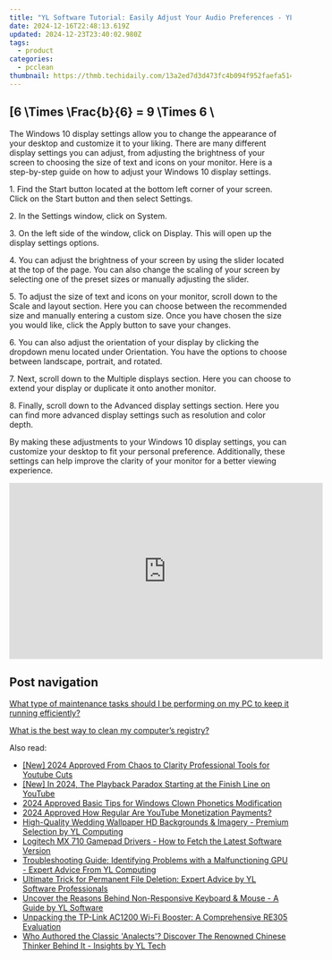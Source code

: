 ```yaml
---
title: "YL Software Tutorial: Easily Adjust Your Audio Preferences - YL Computing"
date: 2024-12-16T22:48:13.619Z
updated: 2024-12-23T23:40:02.980Z
tags:
  - product
categories:
  - pcclean
thumbnail: https://thmb.techidaily.com/13a2ed7d3d473fc4b094f952faefa5141a38181bbb0354fc87e696c7a5f69650.png
---
```


## \[6 \Times \Frac{b}{6} = 9 \Times 6 \

The Windows 10 display settings allow you to change the appearance of your desktop and customize it to your liking. There are many different display settings you can adjust, from adjusting the brightness of your screen to choosing the size of text and icons on your monitor. Here is a step-by-step guide on how to adjust your Windows 10 display settings. 

1\. Find the Start button located at the bottom left corner of your screen. Click on the Start button and then select Settings.

2\. In the Settings window, click on System.

3\. On the left side of the window, click on Display. This will open up the display settings options. 

4\. You can adjust the brightness of your screen by using the slider located at the top of the page. You can also change the scaling of your screen by selecting one of the preset sizes or manually adjusting the slider.

5\. To adjust the size of text and icons on your monitor, scroll down to the Scale and layout section. Here you can choose between the recommended size and manually entering a custom size. Once you have chosen the size you would like, click the Apply button to save your changes.

6\. You can also adjust the orientation of your display by clicking the dropdown menu located under Orientation. You have the options to choose between landscape, portrait, and rotated.

7\. Next, scroll down to the Multiple displays section. Here you can choose to extend your display or duplicate it onto another monitor.

8\. Finally, scroll down to the Advanced display settings section. Here you can find more advanced display settings such as resolution and color depth. 

By making these adjustments to your Windows 10 display settings, you can customize your desktop to fit your personal preference. Additionally, these settings can help improve the clarity of your monitor for a better viewing experience.

<!-- affiliate ads begin -->
<iframe width="560" height="315" src="https://www.youtube.com/embed/MHafwnWSEQk?si=rejNVNpJZH2SqNLy" title="YouTube video player" frameborder="0" allow="accelerometer; autoplay; clipboard-write; encrypted-media; gyroscope; picture-in-picture; web-share" referrerpolicy="strict-origin-when-cross-origin" allowfullscreen></iframe>
<!-- affiliate ads end -->

## Post navigation

[What type of maintenance tasks should I be performing on my PC to keep it running efficiently?](https://tools.techidaily.com/pcclean/products/)

[What is the best way to clean my computer’s registry?](https://tools.techidaily.com/pcclean/products/)

<ins class="adsbygoogle"
     style="display:block"
     data-ad-format="autorelaxed"
     data-ad-client="ca-pub-7571918770474297"
     data-ad-slot="1223367746"></ins>

<ins class="adsbygoogle"
     style="display:block"
     data-ad-client="ca-pub-7571918770474297"
     data-ad-slot="8358498916"
     data-ad-format="auto"
     data-full-width-responsive="true"></ins>

<span class="atpl-alsoreadstyle">Also read:</span>
<div><ul>
<li><a href="https://eaxpv-info.techidaily.com/new-2024-approved-from-chaos-to-clarity-professional-tools-for-youtube-cuts/"><u>[New] 2024 Approved From Chaos to Clarity Professional Tools for Youtube Cuts</u></a></li>
<li><a href="https://youtube-tips.techidaily.com/n-2024-the-playback-paradox-starting-at-the-finish-line-on-youtube/"><u>[New] In 2024, The Playback Paradox Starting at the Finish Line on YouTube</u></a></li>
<li><a href="https://fox-info.techidaily.com/2024-approved-basic-tips-for-windows-clown-phonetics-modification/"><u>2024 Approved Basic Tips for Windows Clown Phonetics Modification</u></a></li>
<li><a href="https://youtube-blog.techidaily.com/approved-how-regular-are-youtube-monetization-payments/"><u>2024 Approved How Regular Are YouTube Monetization Payments?</u></a></li>
<li><a href="https://win-hot.techidaily.com/high-quality-wedding-wallpaper-hd-backgrounds-and-imagery-premium-selection-by-yl-computing/"><u>High-Quality Wedding Wallpaper HD Backgrounds & Imagery - Premium Selection by YL Computing</u></a></li>
<li><a href="https://win-amazing.techidaily.com/logitech-mx-710-gamepad-drivers-how-to-fetch-the-latest-software-version/"><u>Logitech MX 710 Gamepad Drivers - How to Fetch the Latest Software Version</u></a></li>
<li><a href="https://win-hot.techidaily.com/troubleshooting-guide-identifying-problems-with-a-malfunctioning-gpu-expert-advice-from-yl-computing/"><u>Troubleshooting Guide: Identifying Problems with a Malfunctioning GPU - Expert Advice From YL Computing</u></a></li>
<li><a href="https://win-hot.techidaily.com/ultimate-trick-for-permanent-file-deletion-expert-advice-by-yl-software-professionals/"><u>Ultimate Trick for Permanent File Deletion: Expert Advice by YL Software Professionals</u></a></li>
<li><a href="https://win-hot.techidaily.com/uncover-the-reasons-behind-non-responsive-keyboard-and-mouse-a-guide-by-yl-software/"><u>Uncover the Reasons Behind Non-Responsive Keyboard & Mouse - A Guide by YL Software</u></a></li>
<li><a href="https://buynow-info.techidaily.com/unpacking-the-tp-link-ac1200-wi-fi-booster-a-comprehensive-re305-evaluation/"><u>Unpacking the TP-Link AC1200 Wi-Fi Booster: A Comprehensive RE305 Evaluation</u></a></li>
<li><a href="https://win-hot.techidaily.com/who-authored-the-classic-analects-discover-the-renowned-chinese-thinker-behind-it-insights-by-yl-tech/"><u>Who Authored the Classic 'Analects'? Discover The Renowned Chinese Thinker Behind It - Insights by YL Tech</u></a></li>
</ul></div>

